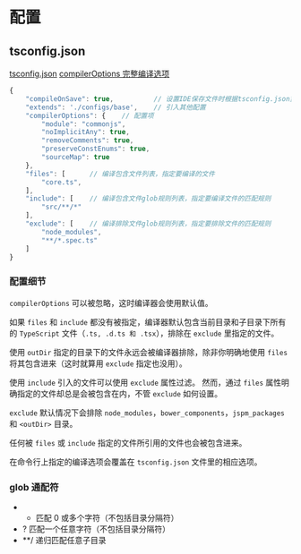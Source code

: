 <author-info date="1631151400596"></author-info>

# 配置

## tsconfig.json

[tsconfig.json](https://www.tslang.cn/docs/handbook/tsconfig-json.html)
[compilerOptions 完整编译选项](https://www.tslang.cn/docs/handbook/tsconfig-json.html)

```js
{
    "compileOnSave": true,          // 设置IDE保存文件时根据tsconfig.json重新生成文件，要想支持这个特性需要Visual Studio 2015， TypeScript1.8.4以上并且安装atom-typescript插件。
    "extends": './configs/base',    // 引入其他配置
    "compilerOptions": {    // 配置项
        "module": "commonjs",
        "noImplicitAny": true,
        "removeComments": true,
        "preserveConstEnums": true,
        "sourceMap": true
    },
    "files": [      // 编译包含文件列表，指定要编译的文件
        "core.ts",
    ],
    "include": [    // 编译包含文件glob规则列表，指定要编译文件的匹配规则
        "src/**/*"
    ],
    "exclude": [    // 编译排除文件glob规则列表，指定要排除文件的匹配规则
        "node_modules",
        "**/*.spec.ts"
    ]
}
```

### 配置细节

`compilerOptions` 可以被忽略，这时编译器会使用默认值。

如果 `files` 和 `include` 都没有被指定，编译器默认包含当前目录和子目录下所有的 `TypeScript` 文件（`.ts, .d.ts 和 .tsx`），排除在 `exclude` 里指定的文件。

使用 `outDir` 指定的目录下的文件永远会被编译器排除，除非你明确地使用 `files` 将其包含进来（这时就算用 `exclude` 指定也没用）。

使用 `include` 引入的文件可以使用 `exclude` 属性过滤。 然而，通过 `files` 属性明确指定的文件却总是会被包含在内，不管 `exclude` 如何设置。

`exclude` 默认情况下会排除 `node_modules`，`bower_components`，`jspm_packages` 和 `<outDir>` 目录。

任何被 `files` 或 `include` 指定的文件所引用的文件也会被包含进来。

在命令行上指定的编译选项会覆盖在 `tsconfig.json` 文件里的相应选项。

### glob 通配符

- - 匹配 0 或多个字符（不包括目录分隔符）
- ? 匹配一个任意字符（不包括目录分隔符）
- \*\*/ 递归匹配任意子目录

